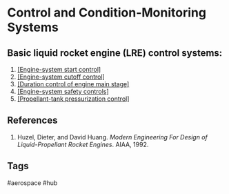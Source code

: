 # Control and Condition-Monitoring Systems

## Basic liquid rocket engine (LRE) control systems:  
1. [\[Engine-system start control\]](../202202182250)  
2. [\[Engine-system cutoff control\]](../202202182251)  
3. [\[Duration control of engine main stage\]](../202202182257)  
4. [\[Engine-system safety controls\]](../202202182258)  
5. [\[Propellant-tank pressurization control\]](../202202182300)  


## References
1. Huzel, Dieter, and David Huang. *Modern Engineering For Design of Liquid-Propellant Rocket Engines*. AIAA, 1992.

## Tags
#aerospace #hub
